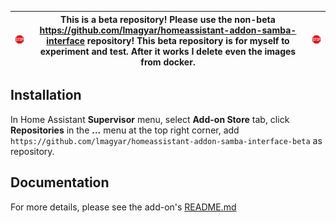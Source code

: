 
| ![Stop][stop_sign] | This is a beta repository! Please use the non-beta https://github.com/lmagyar/homeassistant-addon-samba-interface repository! This beta repository is for myself to experiment and test. After it works I delete even the images from docker. | ![Stop][stop_sign] |
| --- | --- | --- |

## Installation

In Home Assistant **Supervisor** menu, select **Add-on Store** tab, click **Repositories** in the **...** menu at the top right corner, add `https://github.com/lmagyar/homeassistant-addon-samba-interface-beta` as repository.

## Documentation

For more details, please see the add-on's [README.md](samba)

[stop_sign]: https://github.com/lmagyar/homeassistant-addon-samba-interface-beta/raw/master/images/stop_sign.png
